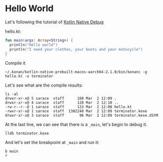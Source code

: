 # Hello World

Let's following the tutorial of [Kotlin Native Debug](https://kotlinlang.org/docs/native-debugging.html)

hello.kt:
```kotlin
fun main(args: Array<String>) {
  println("Hello world")
  println("I need your clothes, your boots and your motocycle")
}
```

Compile it

```shell
~/.konan/kotlin-native-prebuilt-macos-aarch64-2.1.0/bin/konanc -g hello.kt -o terminator
```

Let's see what are the compile results:

```shell
ls -al
drwxr-xr-x@ 5 sarace  staff      160 Mar  2 12:09 .
drwxr-xr-x@ 4 sarace  staff      128 Mar  2 12:10 ..
-rw-r--r--@ 1 sarace  staff      123 Mar  2 12:08 hello.kt
-rwxr-xr-x@ 1 sarace  staff  1302240 Mar  2 12:09 terminator.kexe
drwxr-xr-x@ 3 sarace  staff       96 Mar  2 12:09 terminator.kexe.dSYM
```

At the last line, we can see that there is a `_main`, let's begin to debug it.

```shell
lldb terminator.kexe
```

And let's set the breakpoint at `_main` and run it:

```shell
b main
r
```

